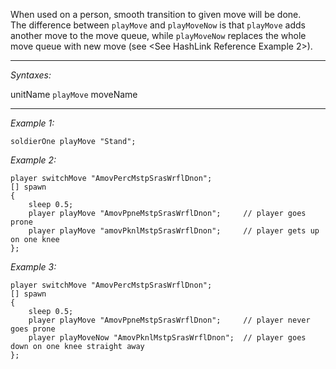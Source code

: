 When used on a person, smooth transition to given move will be done.<br>
The difference between `playMove` and `playMoveNow` is that `playMove` adds another move to the move queue, while `playMoveNow` replaces the whole move queue with new move (see <See HashLink Reference Example 2>).


---
*Syntaxes:*

unitName `playMove` moveName

---
*Example 1:*

```sqf
soldierOne playMove "Stand";
```

*Example 2:*

```sqf
player switchMove "AmovPercMstpSrasWrflDnon";
[] spawn 
{
	sleep 0.5;
	player playMove "AmovPpneMstpSrasWrflDnon";		// player goes prone
	player playMove "amovPknlMstpSrasWrflDnon";		// player gets up on one knee
};
```

*Example 3:*

```sqf
player switchMove "AmovPercMstpSrasWrflDnon";
[] spawn
{
	sleep 0.5;
	player playMove "AmovPpneMstpSrasWrflDnon";		// player never goes prone
	player playMoveNow "AmovPknlMstpSrasWrflDnon";	// player goes down on one knee straight away
};
```